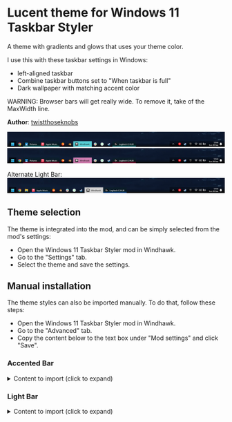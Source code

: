 # Lucent theme for Windows 11 Taskbar Styler

A theme with gradients and glows that uses your theme color.

I use this with these taskbar settings in Windows:
 * left-aligned taskbar
 * Combine taskbar buttons set to "When taskbar is full"
 * Dark wallpaper with matching accent color

WARNING: Browser bars will get really wide. To remove it, take of the MaxWidth line.

**Author**: [twistthoseknobs](https://github.com/twistthoseknobs)

![Screenshot](snapshot_blue.png)
![Screenshot](snapshot_red.png)

Alternate Light Bar:
![Screenshot](snapshot_light.png)

## Theme selection

The theme is integrated into the mod, and can be simply selected from the mod's
settings:

* Open the Windows 11 Taskbar Styler mod in Windhawk.
* Go to the "Settings" tab.
* Select the theme and save the settings.

## Manual installation

The theme styles can also be imported manually. To do that, follow these steps:

* Open the Windows 11 Taskbar Styler mod in Windhawk.
* Go to the "Advanced" tab.
* Copy the content below to the text box under "Mod settings" and click "Save".

### Accented Bar
<details>
<summary>Content to import (click to expand)</summary>

```json
{
  "controlStyles[0].target":"Rectangle#BackgroundFill"
  "controlStyles[0].styles[0]":"Fill:=<LinearGradientBrush StartPoint=\"0,0\" EndPoint=\"0,1\"><GradientStop Color=\"#00000000\" Offset=\"0.3\" /><GradientStop Color=\"#AA000000\" Offset=\"0.9\" /></LinearGradientBrush>"
  "controlStyles[1].target":"Taskbar.TaskListLabeledButtonPanel@RunningIndicatorStates > Rectangle#RunningIndicator"
  "controlStyles[1].styles[0]":"Fill=Transparent"
  "controlStyles[2].target":"Rectangle#BackgroundStroke"
  "controlStyles[2].styles[0]":"Visibility=Collapsed"
  "controlStyles[3].target":"Taskbar.TaskListLabeledButtonPanel@RunningIndicatorStates > Border#BackgroundElement"
  "controlStyles[3].styles[0]":"CornerRadius=15"
  "controlStyles[3].styles[1]":"Background@ActiveRunningIndicator:=<SolidColorBrush Color=\"{ThemeResource SystemAccentColorLight3}\"/>"
  "controlStyles[3].styles[2]":"Background@InactiveRunningIndicator:=<LinearGradientBrush StartPoint=\"0,0.5\" EndPoint=\"0,1\"><GradientStop Color=\"#3300290c\" Offset=\"0.1\" /><GradientStop Color=\"{ThemeResource SystemAccentColorDark2}\" Offset=\"0.9\" /><GradientStop Color=\"#AAFFFFFF\" Offset=\"1.0\" /></LinearGradientBrush>"
  "controlStyles[3].styles[3]":"Margin@ActiveRunningIndicator=-4"
  "controlStyles[3].styles[4]":"Margin=0,-1,0,-1"
  "controlStyles[3].styles[5]":"CornerRadius@ActiveRunningIndicator=2"
  "controlStyles[3].styles[6]":"CornerRadius@InactiveRunningIndicator=0"
  "controlStyles[3].styles[7]":"Margin@InactiveRunningIndicator=-4"
  "controlStyles[3].styles[8]":"Margin@RequestingAttentionRunningIndicator=0,-4,0,-4"
  "controlStyles[3].styles[9]":"CornerRadius@RequestingAttentionRunningIndicator=2"
  "controlStyles[4].target":"Taskbar.TaskListLabeledButtonPanel@CommonStates > TextBlock#LabelControl"
  "controlStyles[4].styles[0]":"Foreground@ActiveNormal=Black"
  "controlStyles[4].styles[1]":"Foreground@ActivePointerOver=Black"
  "controlStyles[4].styles[2]":"MaxWidth=450"
  "controlStyles[4].styles[3]":"Margin=0,0,3,0"
  "controlStyles[5].styles[1]":"Margin=0,0,0,2"
  "controlStyles[5].styles[2]":"CornerRadius=0"
  "controlStyles[5].target":"SystemTray.SystemTrayFrame > Grid"
  "controlStyles[5].styles[0]":"Background:=<LinearGradientBrush StartPoint=\"0,0\" EndPoint=\"0,1\"><GradientStop Color=\"#50000000\" Offset=\"0.3\" /><GradientStop Color=\"#EE000000\" Offset=\"0.9\" /></LinearGradientBrush>"
  "controlStyles[6].target":"SystemTray.ChevronIconView"
  "controlStyles[6].styles[0]":"Padding=20"
  "controlStyles[7].target":"SystemTray.NotifyIconView#NotifyItemIcon"
  "controlStyles[7].styles[0]":"Padding=2"
  "controlStyles[8].target":"Taskbar.ExperienceToggleButton#LaunchListButton[AutomationProperties.AutomationId=StartButton] > Taskbar.TaskListButtonPanel"
  "controlStyles[8].styles[0]":"Background:=<LinearGradientBrush StartPoint=\"0,0\" EndPoint=\"0,1\"><GradientStop Color=\"#80000000\" Offset=\"0.0\" /><GradientStop Color=\"#FF000000\" Offset=\"1.0\" /></LinearGradientBrush>"
  "controlStyles[8].styles[1]":"Padding=0"
  "controlStyles[8].styles[2]":"CornerRadius=0"
  "controlStyles[8].styles[3]":"Margin=0"
  "controlStyles[9].target":"Grid"
  "controlStyles[9].styles[0]":"RequestedTheme=2"
}

```
</details>

### Light Bar
<details>
<summary>Content to import (click to expand)</summary>

```json
{
  "controlStyles[0].target":"Rectangle#BackgroundFill"
  "controlStyles[0].styles[0]":"Fill:=<LinearGradientBrush StartPoint=\"0,0\" EndPoint=\"0,1\"><GradientStop Color=\"#00000000\" Offset=\"0.3\" /><GradientStop Color=\"#AA000000\" Offset=\"0.9\" /></LinearGradientBrush>"
  "controlStyles[1].target":"Taskbar.TaskListLabeledButtonPanel@RunningIndicatorStates > Rectangle#RunningIndicator"
  "controlStyles[1].styles[0]":"Fill=Transparent"
  "controlStyles[2].target":"Rectangle#BackgroundStroke"
  "controlStyles[2].styles[0]":"Visibility=Collapsed"
  "controlStyles[3].target":"Taskbar.TaskListLabeledButtonPanel@RunningIndicatorStates > Border#BackgroundElement"
  "controlStyles[3].styles[0]":"CornerRadius=15"
  "controlStyles[3].styles[1]":"Background@ActiveRunningIndicator:=#FCFCFC"
  "controlStyles[3].styles[2]":"Background@InactiveRunningIndicator:=<LinearGradientBrush StartPoint=\"0,0.5\" EndPoint=\"0,1\"><GradientStop Color=\"#3300290c\" Offset=\"0.1\" /><GradientStop Color=\"{ThemeResource SystemAccentColorDark2}\" Offset=\"0.9\" /><GradientStop Color=\"#AAFFFFFF\" Offset=\"1.0\" /></LinearGradientBrush>"
  "controlStyles[3].styles[3]":"Margin@ActiveRunningIndicator=-4"
  "controlStyles[3].styles[4]":"Margin=0,-1,0,-1"
  "controlStyles[3].styles[5]":"CornerRadius@ActiveRunningIndicator=2"
  "controlStyles[3].styles[6]":"CornerRadius@InactiveRunningIndicator=0"
  "controlStyles[3].styles[7]":"Margin@InactiveRunningIndicator=-4"
  "controlStyles[3].styles[8]":"Margin@RequestingAttentionRunningIndicator=0,-4,0,-4"
  "controlStyles[3].styles[9]":"CornerRadius@RequestingAttentionRunningIndicator=2"
  "controlStyles[4].target":"Taskbar.TaskListLabeledButtonPanel@CommonStates > TextBlock#LabelControl"
  "controlStyles[4].styles[0]":"Foreground@ActiveNormal=Black"
  "controlStyles[4].styles[1]":"Foreground@ActivePointerOver=Black"
  "controlStyles[4].styles[2]":"MaxWidth=450"
  "controlStyles[4].styles[3]":"Margin=0,0,3,0"
  "controlStyles[5].styles[1]":"Margin=0,0,0,2"
  "controlStyles[5].styles[2]":"CornerRadius=0"
  "controlStyles[5].target":"SystemTray.SystemTrayFrame > Grid"
  "controlStyles[5].styles[0]":"Background:=<LinearGradientBrush StartPoint=\"0,0\" EndPoint=\"0,1\"><GradientStop Color=\"#50000000\" Offset=\"0.3\" /><GradientStop Color=\"#EE000000\" Offset=\"0.9\" /></LinearGradientBrush>"
  "controlStyles[6].target":"SystemTray.ChevronIconView"
  "controlStyles[6].styles[0]":"Padding=20"
  "controlStyles[7].target":"SystemTray.NotifyIconView#NotifyItemIcon"
  "controlStyles[7].styles[0]":"Padding=2"
  "controlStyles[8].target":"Taskbar.ExperienceToggleButton#LaunchListButton[AutomationProperties.AutomationId=StartButton] > Taskbar.TaskListButtonPanel"
  "controlStyles[8].styles[0]":"Background:=<LinearGradientBrush StartPoint=\"0,0\" EndPoint=\"0,1\"><GradientStop Color=\"#80000000\" Offset=\"0.0\" /><GradientStop Color=\"#FF000000\" Offset=\"1.0\" /></LinearGradientBrush>"
  "controlStyles[8].styles[1]":"Padding=0"
  "controlStyles[8].styles[2]":"CornerRadius=0"
  "controlStyles[8].styles[3]":"Margin=0"
  "controlStyles[9].target":"Grid"
  "controlStyles[9].styles[0]":"RequestedTheme=2"
}

```
</details>

